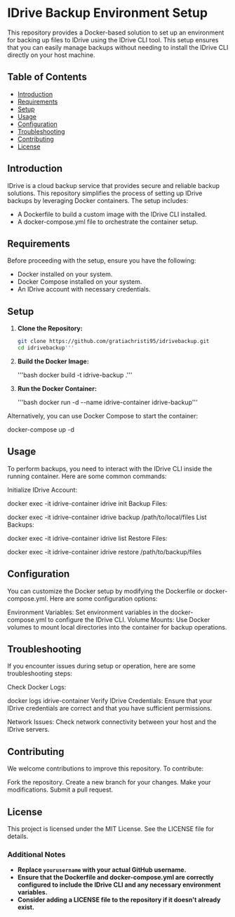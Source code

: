 # IDrive Backup Environment Setup

This repository provides a Docker-based solution to set up an environment for backing up files to IDrive using the IDrive CLI tool. This setup ensures that you can easily manage backups without needing to install the IDrive CLI directly on your host machine.

## Table of Contents

- [Introduction](#introduction)
- [Requirements](#requirements)
- [Setup](#setup)
- [Usage](#usage)
- [Configuration](#configuration)
- [Troubleshooting](#troubleshooting)
- [Contributing](#contributing)
- [License](#license)

## Introduction

IDrive is a cloud backup service that provides secure and reliable backup solutions. This repository simplifies the process of setting up IDrive backups by leveraging Docker containers. The setup includes:

- A Dockerfile to build a custom image with the IDrive CLI installed.
- A docker-compose.yml file to orchestrate the container setup.

## Requirements

Before proceeding with the setup, ensure you have the following:

- Docker installed on your system.
- Docker Compose installed on your system.
- An IDrive account with necessary credentials.

## Setup

1. **Clone the Repository:**

   ```bash
   git clone https://github.com/gratiachristi95/idrivebackup.git
   cd idrivebackup'''

2. **Build the Docker Image:**

   '''bash
docker build -t idrive-backup .'''

3. **Run the Docker Container:**

   '''bash
docker run -d --name idrive-container idrive-backup'''

Alternatively, you can use Docker Compose to start the container:

docker-compose up -d
## Usage
To perform backups, you need to interact with the IDrive CLI inside the running container. Here are some common commands:

Initialize IDrive Account:

docker exec -it idrive-container idrive init
Backup Files:

docker exec -it idrive-container idrive backup /path/to/local/files
List Backups:

docker exec -it idrive-container idrive list
Restore Files:

docker exec -it idrive-container idrive restore /path/to/backup/files
## Configuration
You can customize the Docker setup by modifying the Dockerfile or docker-compose.yml. Here are some configuration options:

Environment Variables: Set environment variables in the docker-compose.yml to configure the IDrive CLI.
Volume Mounts: Use Docker volumes to mount local directories into the container for backup operations.
## Troubleshooting
If you encounter issues during setup or operation, here are some troubleshooting steps:

Check Docker Logs:

docker logs idrive-container
Verify IDrive Credentials: Ensure that your IDrive credentials are correct and that you have sufficient permissions.

Network Issues: Check network connectivity between your host and the IDrive servers.

## Contributing
We welcome contributions to improve this repository. To contribute:

Fork the repository.
Create a new branch for your changes.
Make your modifications.
Submit a pull request.
## License
This project is licensed under the MIT License. See the LICENSE file for details.


### Additional Notes

- **Replace `yourusername` with your actual GitHub username.**
- **Ensure that the Dockerfile and docker-compose.yml are correctly configured to include the IDrive CLI and any necessary environment variables.**
- **Consider adding a LICENSE file to the repository if it doesn't already exist.**
